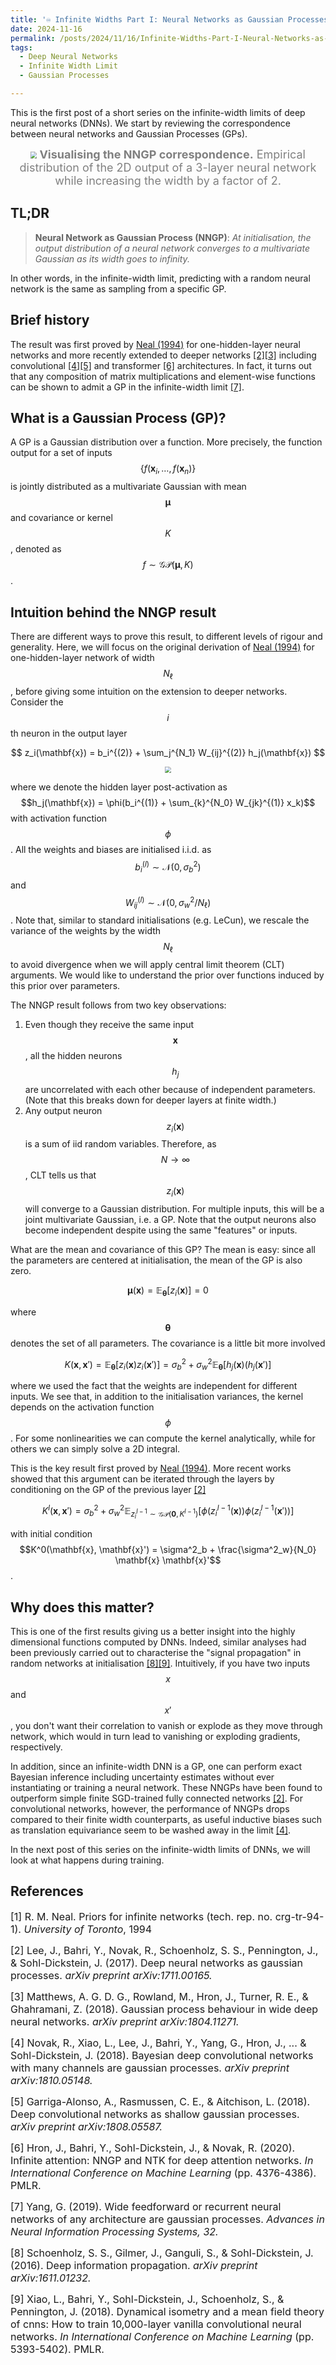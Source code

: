 ```yaml
---
title: '♾️ Infinite Widths Part I: Neural Networks as Gaussian Processes'
date: 2024-11-16
permalink: /posts/2024/11/16/Infinite-Widths-Part-I-Neural-Networks-as-Gaussian-Processes/
tags:
  - Deep Neural Networks
  - Infinite Width Limit
  - Gaussian Processes

---
```


This is the first post of a short series on the infinite-width limits of deep neural networks (DNNs). We start by 
reviewing the correspondence between neural networks and Gaussian Processes (GPs).

<p align="center" style="text-align:center;">
    <img src="https://raw.githubusercontent.com/francesco-innocenti/francesco-innocenti.github.io/master/_posts/imgs/nngp.gif" style="zoom:65%;" />
    <span style="color:grey; font-size:large;">
        <b>Visualising the NNGP correspondence.</b> 
        Empirical distribution of the 2D output of a 3-layer neural network while increasing the width 
        by a factor of 2.
    </span>
</p>

## TL;DR
> **Neural Network as Gaussian Process (NNGP)**: *At initialisation, the output distribution of a neural network 
> converges to a multivariate Gaussian as its width goes to infinity.*

In other words, in the infinite-width limit, predicting with a random neural network is the same as sampling from a 
specific GP.

## Brief history
The result was first proved by [Neal (1994)](https://glizen.com/radfordneal/ftp/pin.pdf) for one-hidden-layer neural 
networks and more recently extended to deeper networks [[2]](#2)[[3]](#3) including convolutional [[4]](#4)[[5]](#5) and
transformer [[6]](#6) architectures. In fact, it turns out that any composition of matrix multiplications and element-wise 
functions can be shown to admit a GP in the infinite-width limit [[7]](#7).

## What is a Gaussian Process (GP)?
A GP is a Gaussian distribution over a function. More precisely, the function output for a set of inputs 
$$\{f(\mathbf{x}_i, \dots, f(\mathbf{x}_n)\}$$ is jointly distributed as a multivariate Gaussian with mean 
$$\boldsymbol{\mu}$$ and covariance or kernel $$K$$, denoted as $$f \sim \mathcal{GP}(\boldsymbol{\mu}, K)$$.

## Intuition behind the NNGP result
There are different ways to prove this result, to different levels of rigour and generality. Here, we will focus
on the original derivation of [Neal (1994)](https://glizen.com/radfordneal/ftp/pin.pdf) for one-hidden-layer network of 
width $$N_\ell$$, before giving some intuition on the extension to deeper networks. Consider the $$i$$th neuron in the 
output layer

$$
z_i(\mathbf{x}) = b_i^{(2)} + \sum_j^{N_1} W_{ij}^{(2)} h_j(\mathbf{x})
$$

<p align="center">
    <img src="https://raw.githubusercontent.com/francesco-innocenti/francesco-innocenti.github.io/master/_posts/imgs/one-hidden-net.png" style="zoom:65%;" />
</p>

where we denote the hidden layer post-activation as $$h_j(\mathbf{x}) = \phi(b_i^{(1)} + \sum_{k}^{N_0} W_{jk}^{(1)} x_k)$$ 
with activation function $$\phi$$. All the weights and biases are initialised i.i.d. as 
$$b_i^{(l)} \sim \mathcal{N}(0, \sigma_b^2)$$ and $$W_{ij}^{(l)} \sim \mathcal{N}(0, \sigma_w^2/N_\ell)$$. Note that, 
similar to standard initialisations (e.g. LeCun), we rescale the variance of the weights by the width $$N_\ell$$ to 
avoid divergence when we will apply central limit theorem (CLT) arguments. We would like to understand the prior over 
functions induced by this prior over parameters.

The NNGP result follows from two key observations:
1. Even though they receive the same input $$\mathbf{x}$$, all the hidden neurons $$h_j$$ are uncorrelated with each 
other because of independent parameters. (Note that this breaks down for deeper layers at finite width.)
2. Any output neuron $$z_i(\mathbf{x})$$ is a sum of iid random variables. Therefore, as 
$$N \rightarrow \infty$$, CLT tells us that $$z_i(\mathbf{x})$$ will converge to a Gaussian 
distribution. For multiple inputs, this will be a joint multivariate Gaussian, i.e. a GP. Note that the output neurons 
also become independent despite using the same "features" or inputs.

What are the mean and covariance of this GP? The mean is easy: since all the parameters are centered at initialisation, 
the mean of the GP is also zero.

$$
\boldsymbol{\mu}(\mathbf{x}) = \mathbb{E}_{\boldsymbol{\theta}}[z_i(\mathbf{x})] = 0
$$

where $$\boldsymbol{\theta}$$ denotes the set of all parameters. The covariance is a little bit more involved

$$
K(\mathbf{x}, \mathbf{x}') = \mathbb{E}_{\boldsymbol{\theta}}[z_i(\mathbf{x})z_i(\mathbf{x}')] = \sigma^2_b + \sigma^2_w \mathbb{E}_{\boldsymbol{\theta}}[h_j(\mathbf{x})(h_j(\mathbf{x}')]
$$

where we used the fact that the weights are independent for different inputs. We see that, in addition to the 
initialisation variances, the kernel depends on the activation function $$\phi$$. For some nonlinearities we can 
compute the kernel analytically, while for others we can simply solve a 2D integral.

This is the key result first proved by [Neal (1994)](https://glizen.com/radfordneal/ftp/pin.pdf). More recent 
works showed that this argument can be iterated through the layers by conditioning on the GP of the previous layer 
[[2]](#2)

$$
K^l(\mathbf{x}, \mathbf{x}') = \sigma^2_b + \sigma^2_w \mathbb{E}_{z_i^{l-1}\sim \mathcal{GP}(\mathbf{0}, K^{l-1})}[\phi(z_i^{l-1}(\mathbf{x}))\phi(z_i^{l-1}(\mathbf{x}'))]
$$

with initial condition $$K^0(\mathbf{x}, \mathbf{x}') = \sigma^2_b + \frac{\sigma^2_w}{N_0} \mathbf{x} \mathbf{x}'$$.

## Why does this matter?
This is one of the first results giving us a better insight into the highly dimensional functions computed by DNNs. 
Indeed, similar analyses had been previously carried out to characterise the "signal propagation" in random networks at 
initialisation [[8]](#8)[[9]](#9). Intuitively, if you have two inputs $$x$$ and $$x'$$, you don't want their 
correlation to vanish or explode as they move through network, which would in turn lead to vanishing or exploding 
gradients, respectively.

In addition, since an infinite-width DNN is a GP, one can perform exact Bayesian inference including uncertainty 
estimates without ever instantiating or training a neural network. These NNGPs have been found to outperform simple 
finite SGD-trained fully connected networks [[2]](#2). For convolutional networks, however, the performance of NNGPs 
drops compared to their finite width counterparts, as useful inductive biases such as translation equivariance seem to 
be washed away in the limit [[4]](#4).

In the next post of this series on the infinite-width limits of DNNs, we will look at what happens during training.


## References

<p> <font size="3"> <a id="1">[1]</a> 
R. M. Neal. Priors for infinite networks (tech. rep. no. crg-tr-94-1). <i>University of Toronto</i>, 1994</font> </p>

<p> <font size="3"> <a id="2">[2]</a> 
Lee, J., Bahri, Y., Novak, R., Schoenholz, S. S., Pennington, J., & Sohl-Dickstein, J. (2017). Deep neural networks as 
gaussian processes. <i>arXiv preprint arXiv:1711.00165.</i> </font> </p>

<p> <font size="3"> <a id="3">[3]</a> 
Matthews, A. G. D. G., Rowland, M., Hron, J., Turner, R. E., & Ghahramani, Z. (2018). Gaussian process behaviour in wide 
deep neural networks. <i>arXiv preprint arXiv:1804.11271.</i> </font> </p>

<p> <font size="3"> <a id="4">[4]</a> 
Novak, R., Xiao, L., Lee, J., Bahri, Y., Yang, G., Hron, J., ... & Sohl-Dickstein, J. (2018). Bayesian deep convolutional 
networks with many channels are gaussian processes. <i>arXiv preprint arXiv:1810.05148.</i> </font> </p>

<p> <font size="3"> <a id="5">[5]</a> 
Garriga-Alonso, A., Rasmussen, C. E., & Aitchison, L. (2018). Deep convolutional networks as shallow gaussian processes. 
<i>arXiv preprint arXiv:1808.05587.</i> </font> </p>

<p> <font size="3"> <a id="6">[6]</a> 
Hron, J., Bahri, Y., Sohl-Dickstein, J., & Novak, R. (2020). Infinite attention: NNGP and NTK for deep attention 
networks. <i>In International Conference on Machine Learning</i> (pp. 4376-4386). PMLR.</font> </p>

<p> <font size="3"> <a id="7">[7]</a> 
Yang, G. (2019). Wide feedforward or recurrent neural networks of any architecture are gaussian processes. <i>Advances 
in Neural Information Processing Systems, 32.</i> </font> </p>

<p> <font size="3"> <a id="8">[8]</a> 
Schoenholz, S. S., Gilmer, J., Ganguli, S., & Sohl-Dickstein, J. (2016). Deep information propagation. <i>arXiv preprint 
arXiv:1611.01232.</i> </font> </p>

<p> <font size="3"> <a id="9">[9]</a> 
Xiao, L., Bahri, Y., Sohl-Dickstein, J., Schoenholz, S., & Pennington, J. (2018). Dynamical isometry and a mean field 
theory of cnns: How to train 10,000-layer vanilla convolutional neural networks. <i>In International Conference on
Machine Learning</i> (pp. 5393-5402). PMLR.</font> </p>
